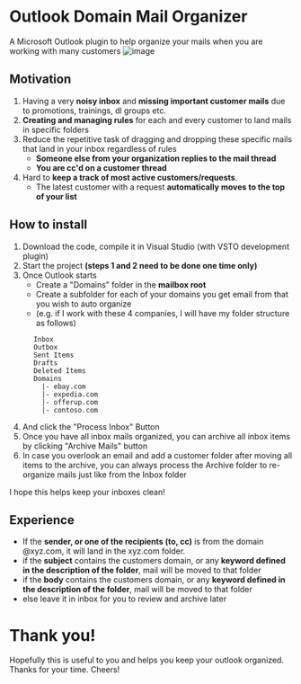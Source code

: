 # Outlook Domain Mail Organizer
A Microsoft Outlook plugin to help organize your mails when you are working with many customers
![image](https://github.com/UbhiTS/outlook-domain-mail-organizer/assets/3799525/f9561809-ae2c-43ec-825b-e9a3c6f82bee)


## Motivation
1. Having a very **noisy inbox** and **missing important customer mails** due to promotions, trainings, dl groups etc.
2. **Creating and managing rules** for each and every customer to land mails in specific folders
3. Reduce the repetitive task of dragging and dropping these specific mails that land in your inbox regardless of rules
   - **Someone else from your organization replies to the mail thread**
   - **You are cc'd on a customer thread**
4. Hard to **keep a track of most active customers/requests**.
   - The latest customer with a request **automatically moves to the top of your list**

## How to install
1. Download the code, compile it in Visual Studio (with VSTO development plugin)
2. Start the project **(steps 1 and 2 need to be done one time only)**
4. Once Outlook starts
   -  Create a "Domains" folder in the **mailbox root**
   -  Create a subfolder for each of your domains you get email from that you wish to auto organize
   -  (e.g. if I work with these 4 companies, I will have my folder structure as follows)
```
      Inbox
      Outbox
      Sent Items
      Drafts
      Deleted Items
      Domains
        |- ebay.com
        |- expedia.com
        |- offerup.com
        |- contoso.com
```
4. And click the "Process Inbox" Button
5. Once you have all inbox mails organized, you can archive all inbox items by clicking "Archive Mails" button
6. In case you overlook an email and add a customer folder after moving all items to the archive, you can always process the Archive folder to re-organize mails just like from the Inbox folder

I hope this helps keep your inboxes clean!

## Experience
   - If the **sender, or one of the recipients (to, cc)** is from the domain @xyz.com, it will land in the xyz.com folder.
   - if the **subject** contains the customers domain, or any **keyword defined in the description of the folder**, mail will be moved to that folder
   - if the **body** contains the customers domain, or any **keyword defined in the description of the folder**, mail will be moved to that folder
   - else leave it in inbox for you to review and archive later

# Thank you!
Hopefully this is useful to you and helps you keep your outlook organized. Thanks for your time.
Cheers!
